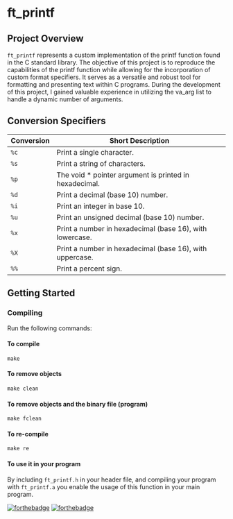 # ft_printf

## Project Overview
`ft_printf` represents a custom implementation of the printf function found in the C standard library. The objective of this project is to reproduce the capabilities of the printf function while allowing for the incorporation of custom format specifiers. It serves as a versatile and robust tool for formatting and presenting text within C programs. During the development of this project, I gained valuable experience in utilizing the va_arg list to handle a dynamic number of arguments.

## Conversion Specifiers

| Conversion | Short Description                                            |
|------------|-------------------------------------------------------------|
| `%c`       | Print a single character.                                   |
| `%s`       | Print a string of characters.                               |
| `%p`       | The void * pointer argument is printed in hexadecimal.      |
| `%d`       | Print a decimal (base 10) number.                            |
| `%i`       | Print an integer in base 10.                                 |
| `%u`       | Print an unsigned decimal (base 10) number.                 |
| `%x`       | Print a number in hexadecimal (base 16), with lowercase.   |
| `%X`       | Print a number in hexadecimal (base 16), with uppercase.   |
| `%%`       | Print a percent sign.                                        |

## Getting Started

### Compiling
Run the following commands:

#### To compile
```
make
```
#### To remove objects
```
make clean
```
#### To remove objects and the binary file (program)
```
make fclean
```
#### To re-compile
```
make re
```
#### To use it in your program
By including `ft_printf.h` in your header file, and compiling your program with `ft_printf.a` you enable the usage of this function in your main program.

[![forthebadge](https://forthebadge.com/images/badges/made-with-c.svg)](https://forthebadge.com) [![forthebadge](https://forthebadge.com/images/badges/built-with-love.svg)](https://forthebadge.com)

